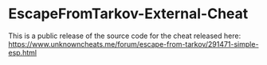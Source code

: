 # EscapeFromTarkov-External-Cheat
This is a public release of the source code for the cheat released here:
https://www.unknowncheats.me/forum/escape-from-tarkov/291471-simple-esp.html
